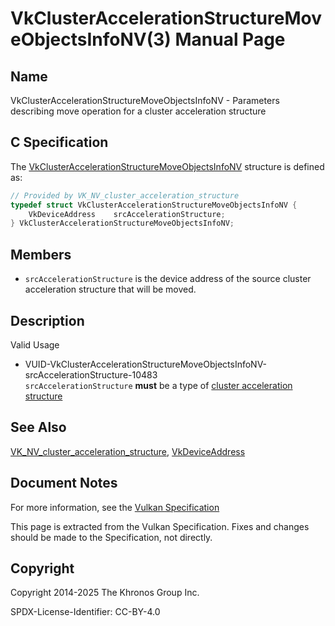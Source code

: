 # VkClusterAccelerationStructureMoveObjectsInfoNV(3) Manual Page

## Name

VkClusterAccelerationStructureMoveObjectsInfoNV - Parameters describing move operation for a cluster acceleration structure



## [](#_c_specification)C Specification

The [VkClusterAccelerationStructureMoveObjectsInfoNV](https://registry.khronos.org/vulkan/specs/latest/man/html/VkClusterAccelerationStructureMoveObjectsInfoNV.html) structure is defined as:

```c++
// Provided by VK_NV_cluster_acceleration_structure
typedef struct VkClusterAccelerationStructureMoveObjectsInfoNV {
    VkDeviceAddress    srcAccelerationStructure;
} VkClusterAccelerationStructureMoveObjectsInfoNV;
```

## [](#_members)Members

- `srcAccelerationStructure` is the device address of the source cluster acceleration structure that will be moved.

## [](#_description)Description

Valid Usage

- [](#VUID-VkClusterAccelerationStructureMoveObjectsInfoNV-srcAccelerationStructure-10483)VUID-VkClusterAccelerationStructureMoveObjectsInfoNV-srcAccelerationStructure-10483  
  `srcAccelerationStructure` **must** be a type of [cluster acceleration structure](https://registry.khronos.org/vulkan/specs/latest/html/vkspec.html#cluster-geometry)

## [](#_see_also)See Also

[VK\_NV\_cluster\_acceleration\_structure](https://registry.khronos.org/vulkan/specs/latest/man/html/VK_NV_cluster_acceleration_structure.html), [VkDeviceAddress](https://registry.khronos.org/vulkan/specs/latest/man/html/VkDeviceAddress.html)

## [](#_document_notes)Document Notes

For more information, see the [Vulkan Specification](https://registry.khronos.org/vulkan/specs/latest/html/vkspec.html#VkClusterAccelerationStructureMoveObjectsInfoNV)

This page is extracted from the Vulkan Specification. Fixes and changes should be made to the Specification, not directly.

## [](#_copyright)Copyright

Copyright 2014-2025 The Khronos Group Inc.

SPDX-License-Identifier: CC-BY-4.0